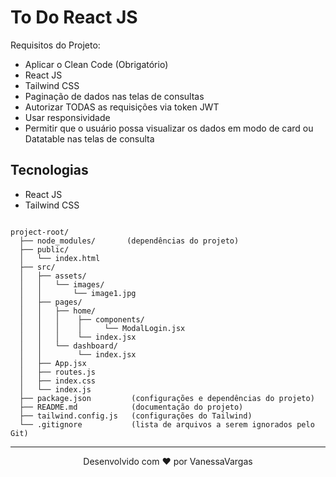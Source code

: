 # To Do React JS

Requisitos do Projeto:

- Aplicar o Clean Code (Obrigatório)
- React JS
- Tailwind CSS
- Paginação de dados nas telas de consultas
- Autorizar TODAS as requisições via token JWT
- Usar responsividade
- Permitir que o usuário possa visualizar os dados em modo de card ou Datatable nas telas de consulta

## Tecnologias

- React JS
- Tailwind CSS

```

project-root/
  ├── node_modules/       (dependências do projeto)
  ├── public/
  │   └── index.html
  ├── src/
  │   ├── assets/
  │   │   └── images/
  │   │       └── image1.jpg
  │   ├── pages/
  │   │   ├── home/
  │   │   │    ├── components/
  │   │   │    │     └── ModalLogin.jsx
  │   │   │    └── index.jsx
  │   │   └── dashboard/
  │   │        └── index.jsx
  │   ├── App.jsx
  │   ├── routes.js
  │   ├── index.css
  │   └── index.js
  ├── package.json         (configurações e dependências do projeto)
  ├── README.md            (documentação do projeto)
  ├── tailwind.config.js   (configurações do Tailwind)
  └── .gitignore           (lista de arquivos a serem ignorados pelo Git)

```

<hr>
<div align="center">
Desenvolvido com ❤️ por VanessaVargas
</div>
